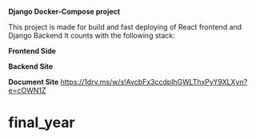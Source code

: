 **Django Docker-Compose project**

This project is made for build and fast deploying of React frontend and Django Backend
It counts with the following stack:

**Frontend Side**


**Backend Site**

**Document Site**
https://1drv.ms/w/s!AvcbFx3ccdplhGWLThxPyY9XLXyn?e=cOWN1Z
# final_year
